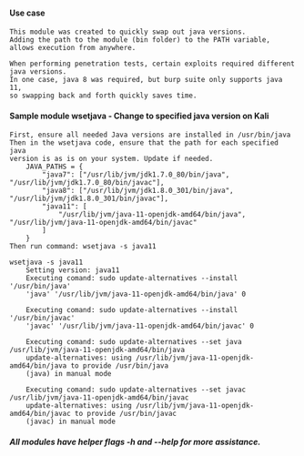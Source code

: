 #### Use case

    This module was created to quickly swap out java versions.
    Adding the path to the module (bin folder) to the PATH variable,
    allows execution from anywhere.

    When performing penetration tests, certain exploits required different
    java versions.
    In one case, java 8 was required, but burp suite only supports java 11,
    so swapping back and forth quickly saves time.

#### Sample module wsetjava - Change to specified java version on Kali

    First, ensure all needed Java versions are installed in /usr/bin/java
    Then in the wsetjava code, ensure that the path for each specified java
    version is as is on your system. Update if needed.
        JAVA_PATHS = {
            "java7": ["/usr/lib/jvm/jdk1.7.0_80/bin/java", "/usr/lib/jvm/jdk1.7.0_80/bin/javac"],
            "java8": ["/usr/lib/jvm/jdk1.8.0_301/bin/java", "/usr/lib/jvm/jdk1.8.0_301/bin/javac"],
            "java11": [
                "/usr/lib/jvm/java-11-openjdk-amd64/bin/java", "/usr/lib/jvm/java-11-openjdk-amd64/bin/javac"
            ]
        }
    Then run command: wsetjava -s java11

    wsetjava -s java11
        Setting version: java11
        Executing comand: sudo update-alternatives --install '/usr/bin/java'
        'java' '/usr/lib/jvm/java-11-openjdk-amd64/bin/java' 0

        Executing comand: sudo update-alternatives --install '/usr/bin/javac'
        'javac' '/usr/lib/jvm/java-11-openjdk-amd64/bin/javac' 0

        Executing comand: sudo update-alternatives --set java /usr/lib/jvm/java-11-openjdk-amd64/bin/java
        update-alternatives: using /usr/lib/jvm/java-11-openjdk-amd64/bin/java to provide /usr/bin/java
        (java) in manual mode

        Executing comand: sudo update-alternatives --set javac /usr/lib/jvm/java-11-openjdk-amd64/bin/javac
        update-alternatives: using /usr/lib/jvm/java-11-openjdk-amd64/bin/javac to provide /usr/bin/javac
        (javac) in manual mode

##### _All modules have helper flags -h and --help for more assistance._
